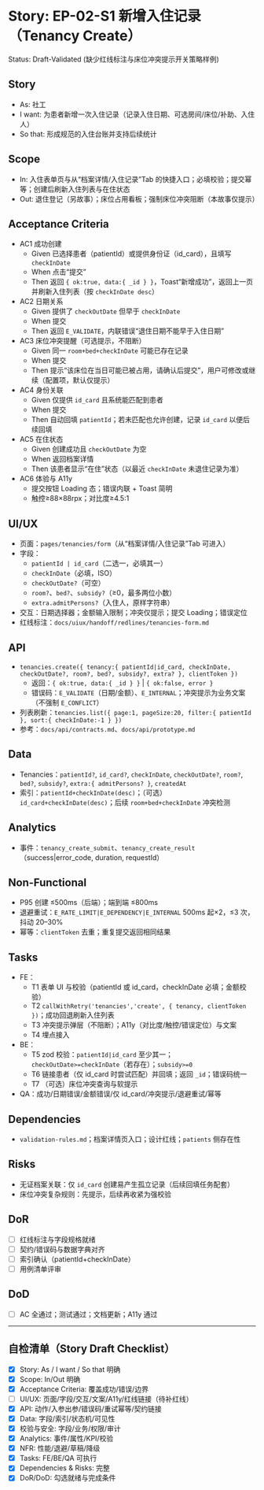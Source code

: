 # Story: EP-02-S1 新增入住记录（Tenancy Create）
Status: Draft-Validated (缺少红线标注与床位冲突提示开关策略样例)

## Story
- As: 社工
- I want: 为患者新增一次入住记录（记录入住日期、可选房间/床位/补助、入住人）
- So that: 形成规范的入住台账并支持后续统计

## Scope
- In: 入住表单页与从“档案详情/入住记录”Tab 的快捷入口；必填校验；提交幂等；创建后刷新入住列表与在住状态
- Out: 退住登记（另故事）；床位占用看板；强制床位冲突阻断（本故事仅提示）

## Acceptance Criteria
- AC1 成功创建
  - Given 已选择患者（patientId）或提供身份证（id_card），且填写 `checkInDate`
  - When 点击“提交”
  - Then 返回 `{ ok:true, data:{ _id } }`，Toast“新增成功”，返回上一页并刷新入住列表（按 `checkInDate desc`）
- AC2 日期关系
  - Given 提供了 `checkOutDate` 但早于 `checkInDate`
  - When 提交
  - Then 返回 `E_VALIDATE`，内联错误“退住日期不能早于入住日期”
- AC3 床位冲突提醒（可选提示，不阻断）
  - Given 同一 `room+bed+checkInDate` 可能已存在记录
  - When 提交
  - Then 提示“该床位在当日可能已被占用，请确认后提交”，用户可修改或继续（配置项，默认仅提示）
- AC4 身份关联
  - Given 仅提供 `id_card` 且系统能匹配到患者
  - When 提交
  - Then 自动回填 `patientId`；若未匹配也允许创建，记录 `id_card` 以便后续回填
- AC5 在住状态
  - Given 创建成功且 `checkOutDate` 为空
  - When 返回档案详情
  - Then 该患者显示“在住”状态（以最近 `checkInDate` 未退住记录为准）
- AC6 体验与 A11y
  - 提交按钮 Loading 态；错误内联 + Toast 简明
  - 触控≥88×88rpx；对比度≥4.5:1

## UI/UX
- 页面：`pages/tenancies/form`（从“档案详情/入住记录”Tab 可进入）
- 字段：
  - `patientId | id_card`（二选一，必填其一）
  - `checkInDate`（必填，ISO）
  - `checkOutDate?`（可空）
  - `room?`、`bed?`、`subsidy?`（≥0，最多两位小数）
  - `extra.admitPersons?`（入住人，原样字符串）
- 交互：日期选择器；金额输入限制；冲突仅提示；提交 Loading；错误定位
- 红线标注：`docs/uiux/handoff/redlines/tenancies-form.md`

## API
- `tenancies.create({ tenancy:{ patientId|id_card, checkInDate, checkOutDate?, room?, bed?, subsidy?, extra? }, clientToken })`
  - 返回：`{ ok:true, data:{ _id } }` | `{ ok:false, error }`
  - 错误码：`E_VALIDATE`（日期/金额）、`E_INTERNAL`；冲突提示为业务文案（不强制 `E_CONFLICT`）
- 列表刷新：`tenancies.list({ page:1, pageSize:20, filter:{ patientId }, sort:{ checkInDate:-1 } })`
- 参考：`docs/api/contracts.md`、`docs/api/prototype.md`

## Data
- Tenancies：`patientId?`, `id_card?`, `checkInDate`, `checkOutDate?`, `room?`, `bed?`, `subsidy?`, `extra:{ admitPersons? }`, `createdAt`
- 索引：`patientId+checkInDate(desc)`；（可选）`id_card+checkInDate(desc)`；后续 `room+bed+checkInDate` 冲突检测

## Analytics
- 事件：`tenancy_create_submit`、`tenancy_create_result`（success|error_code, duration, requestId）

## Non-Functional
- P95 创建 ≤500ms（后端）；端到端 ≤800ms
- 退避重试：`E_RATE_LIMIT|E_DEPENDENCY|E_INTERNAL` 500ms 起×2，≤3 次，抖动 20–30%
- 幂等：`clientToken` 去重；重复提交返回相同结果

## Tasks
- FE：
  - T1 表单 UI 与校验（patientId 或 id_card，checkInDate 必填；金额校验）
  - T2 `callWithRetry('tenancies','create', { tenancy, clientToken })`；成功回退刷新入住列表
  - T3 冲突提示弹层（不阻断）；A11y（对比度/触控/错误定位）与文案
  - T4 埋点接入
- BE：
  - T5 zod 校验：`patientId|id_card` 至少其一；`checkOutDate>=checkInDate`（若存在）；`subsidy>=0`
  - T6 链接患者（仅 id_card 时尝试匹配）并回填；返回 `_id`；错误码统一
  - T7 （可选）床位冲突查询与软提示
- QA：成功/日期错误/金额错误/仅 id_card/冲突提示/退避重试/幂等

## Dependencies
- `validation-rules.md`；档案详情页入口；设计红线；`patients` 侧存在性

## Risks
- 无证档案关联：仅 `id_card` 创建易产生孤立记录（后续回填任务配套）
- 床位冲突复杂规则：先提示，后续再收紧为强校验

## DoR
- [ ] 红线标注与字段规格就绪
- [ ] 契约/错误码与数据字典对齐
- [ ] 索引确认（patientId+checkInDate）
- [ ] 用例清单评审

## DoD
- [ ] AC 全通过；测试通过；文档更新；A11y 通过

---

## 自检清单（Story Draft Checklist）
- [x] Story: As / I want / So that 明确
- [x] Scope: In/Out 明确
- [x] Acceptance Criteria: 覆盖成功/错误/边界
- [ ] UI/UX: 页面/字段/交互/文案/A11y/红线链接（待补红线）
- [x] API: 动作/入参出参/错误码/重试幂等/契约链接
- [x] Data: 字段/索引/状态机/可见性
- [x] 校验与安全: 字段/业务/权限/审计
- [x] Analytics: 事件/属性/KPI/校验
- [x] NFR: 性能/退避/草稿/降级
- [x] Tasks: FE/BE/QA 可执行
- [x] Dependencies & Risks: 完整
- [x] DoR/DoD: 勾选就绪与完成条件
